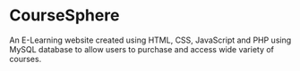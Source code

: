 # CourseSphere
An E-Learning website created using HTML, CSS, JavaScript and PHP using MySQL database to allow users to purchase and access wide variety of courses.
